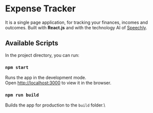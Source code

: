 # Expense Tracker

It is a single page application, for tracking your finances, incomes and outcomes. 
Built with **React.js** and with the technology AI of [Speechly](https://www.speechly.com/).

## Available Scripts

In the project directory, you can run:

### `npm start`

Runs the app in the development mode.\
Open [http://localhost:3000](http://localhost:3000) to view it in the browser.

### `npm run build`

Builds the app for production to the `build` folder.\
